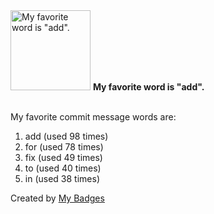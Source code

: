 <img src="https://my-badges.github.io/my-badges/favorite-word.png" alt="My favorite word is &quot;add&quot;." title="My favorite word is &quot;add&quot;." width="128">
<strong>My favorite word is &quot;add&quot;.</strong>
<br><br>

My favorite commit message words are:

1. add (used 98 times)
2. for (used 78 times)
3. fix (used 49 times)
4. to (used 40 times)
5. in (used 38 times)


Created by <a href="https://github.com/my-badges/my-badges">My Badges</a>